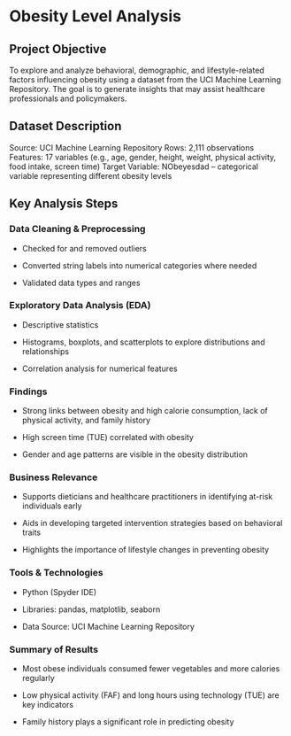 # Obesity Level Analysis

## Project Objective
To explore and analyze behavioral, demographic, and lifestyle-related factors influencing obesity using a dataset from the UCI Machine Learning Repository. The goal is to generate insights that may assist healthcare professionals and policymakers.

## Dataset Description
Source: UCI Machine Learning Repository
Rows: 2,111 observations
Features: 17 variables (e.g., age, gender, height, weight, physical activity, food intake, screen time)
Target Variable: NObeyesdad – categorical variable representing different obesity levels

## Key Analysis Steps
### Data Cleaning & Preprocessing

- Checked for and removed outliers

- Converted string labels into numerical categories where needed

- Validated data types and ranges

### Exploratory Data Analysis (EDA)

- Descriptive statistics

- Histograms, boxplots, and scatterplots to explore distributions and relationships

- Correlation analysis for numerical features

### Findings

- Strong links between obesity and high calorie consumption, lack of physical activity, and family history

- High screen time (TUE) correlated with obesity

- Gender and age patterns are visible in the obesity distribution

### Business Relevance

- Supports dieticians and healthcare practitioners in identifying at-risk individuals early

- Aids in developing targeted intervention strategies based on behavioral traits

- Highlights the importance of lifestyle changes in preventing obesity

### Tools & Technologies
- Python (Spyder IDE)

- Libraries: pandas, matplotlib, seaborn

- Data Source: UCI Machine Learning Repository

### Summary of Results
- Most obese individuals consumed fewer vegetables and more calories regularly

- Low physical activity (FAF) and long hours using technology (TUE) are key indicators

- Family history plays a significant role in predicting obesity









